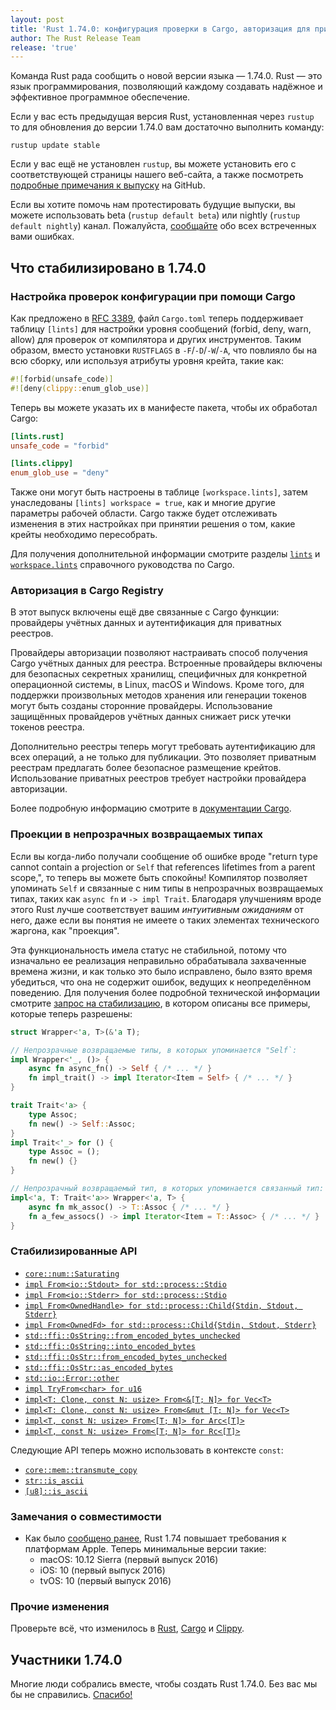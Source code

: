```yaml
---
layout: post
title: 'Rust 1.74.0: конфигурация проверки в Cargo, авторизация для приватных реестров, проекции возвращаемых типов'
author: The Rust Release Team
release: 'true'
---
```


Команда Rust рада сообщить о новой версии языка — 1.74.0. Rust — это язык программирования, позволяющий каждому создавать надёжное и эффективное программное обеспечение.

Если у вас есть предыдущая версия Rust, установленная через `rustup` то для обновления до версии 1.74.0 вам достаточно выполнить команду:

```console
rustup update stable
```

Если у вас ещё не установлен <code>rustup</code>, вы можете установить его с <a>соответствующей страницы</a> нашего веб-сайта, а также посмотреть [подробные примечания к выпуску](https://github.com/rust-lang/rust/releases/tag/1.74.0) на GitHub.

Если вы хотите помочь нам протестировать будущие выпуски, вы можете использовать beta (`rustup default beta`) или nightly (`rustup default nightly`) канал. Пожалуйста, [сообщайте](https://github.com/rust-lang/rust/issues/new/choose) обо всех встреченных вами ошибках.

## Что стабилизировано в 1.74.0

### Настройка проверок конфигурации при помощи Cargo

Как предложено в [RFC 3389](https://rust-lang.github.io/rfcs/3389-manifest-lint.html), файл `Cargo.toml` теперь поддерживает таблицу `[lints]` для настройки уровня сообщений (forbid, deny, warn, allow) для проверок от компилятора и других инструментов. Таким образом, вместо установки `RUSTFLAGS` в `-F`/`-D`/`-W`/`-A`, что повлияло бы на всю сборку, или используя атрибуты уровня крейта, такие как:

```rust
#![forbid(unsafe_code)]
#![deny(clippy::enum_glob_use)]
```

Теперь вы можете указать их в манифесте пакета, чтобы их обработал Cargo:

```toml
[lints.rust]
unsafe_code = "forbid"

[lints.clippy]
enum_glob_use = "deny"
```

Также они могут быть настроены в таблице `[workspace.lints]`, затем унаследованы `[lints] workspace = true`, как и многие другие параметры рабочей области. Cargo также будет отслеживать изменения в этих настройках при принятии решения о том, какие крейты необходимо пересобрать.

Для получения дополнительной информации смотрите разделы [`lints`] и [`workspace.lints`] справочного руководства по Cargo.

### Авторизация в Cargo Registry

В этот выпуск включены ещё две связанные с Cargo функции: провайдеры учётных данных и аутентификация для приватных реестров.

Провайдеры авторизации позволяют настраивать способ получения Cargo учётных данных для реестра. Встроенные провайдеры включены для безопасных секретных хранилищ, специфичных для конкретной операционной системы, в Linux, macOS и Windows. Кроме того, для поддержки произвольных методов хранения или генерации токенов могут быть созданы сторонние провайдеры. Использование защищённых провайдеров учётных данных снижает риск утечки токенов реестра.

Дополнительно реестры теперь могут требовать аутентификацию для всех операций, а не только для публикации. Это позволяет приватным реестрам предлагать более безопасное размещение крейтов. Использование приватных реестров требует настройки провайдера авторизации.

Более подробную информацию смотрите в [документации Cargo](https://doc.rust-lang.org/beta/cargo/reference/registry-authentication.html).

### Проекции в непрозрачных возвращаемых типах

Если вы когда-либо получали сообщение об ошибке вроде "return type cannot contain a projection or `Self` that references lifetimes from a parent scope,", то теперь вы можете быть спокойны! Компилятор позволяет упоминать `Self` и связанные с ним типы в непрозрачных возвращаемых типах, таких как `async fn` и `-> impl Trait`. Благодаря улучшениям вроде этого Rust лучше соответствует вашим *интуитивным ожиданиям* от него, даже если вы понятия не имеете о таких элементах технического жаргона, как "проекция".

Эта функциональность имела статус не стабильной, потому что изначально ее реализация неправильно обрабатывала захваченные времена жизни, и как только это было исправлено, было взято время убедиться, что она не содержит ошибок, ведущих к неопределённом поведению. Для получения более подробной технической информации смотрите [запрос на стабилизацию], в котором описаны все примеры, которые теперь разрешены:

```rust
struct Wrapper<'a, T>(&'a T);

// Непрозрачные возвращаемые типы, в которых упоминается "Self`:
impl Wrapper<'_, ()> {
    async fn async_fn() -> Self { /* ... */ }
    fn impl_trait() -> impl Iterator<Item = Self> { /* ... */ }
}

trait Trait<'a> {
    type Assoc;
    fn new() -> Self::Assoc;
}
impl Trait<'_> for () {
    type Assoc = ();
    fn new() {}
}

// Непрозрачный возвращаемый тип, в которых упоминается связанный тип:
impl<'a, T: Trait<'a>> Wrapper<'a, T> {
    async fn mk_assoc() -> T::Assoc { /* ... */ }
    fn a_few_assocs() -> impl Iterator<Item = T::Assoc> { /* ... */ }
}
```

### Стабилизированные API

- [`core::num::Saturating`](https://doc.rust-lang.org/stable/std/num/struct.Saturating.html)
- [`impl From<io::Stdout> for std::process::Stdio`](https://doc.rust-lang.org/stable/std/process/struct.Stdio.html#impl-From%3CStdout%3E-for-Stdio)
- [`impl From<io::Stderr> for std::process::Stdio`](https://doc.rust-lang.org/stable/std/process/struct.Stdio.html#impl-From%3CStderr%3E-for-Stdio)
- [`impl From<OwnedHandle> for std::process::Child{Stdin, Stdout, Stderr}`](https://doc.rust-lang.org/stable/std/process/struct.Stdio.html#impl-From%3CStderr%3E-for-Stdio)
- [`impl From<OwnedFd> for std::process::Child{Stdin, Stdout, Stderr}`](https://doc.rust-lang.org/stable/std/process/struct.Stdio.html#impl-From%3CStderr%3E-for-Stdio)
- [`std::ffi::OsString::from_encoded_bytes_unchecked`](https://doc.rust-lang.org/stable/std/ffi/struct.OsString.html#method.from_encoded_bytes_unchecked)
- [`std::ffi::OsString::into_encoded_bytes`](https://doc.rust-lang.org/stable/std/ffi/struct.OsString.html#method.into_encoded_bytes)
- [`std::ffi::OsStr::from_encoded_bytes_unchecked`](https://doc.rust-lang.org/stable/std/ffi/struct.OsStr.html#method.from_encoded_bytes_unchecked)
- [`std::ffi::OsStr::as_encoded_bytes`](https://doc.rust-lang.org/stable/std/ffi/struct.OsStr.html#method.as_encoded_bytes)
- [`std::io::Error::other`](https://doc.rust-lang.org/stable/std/io/struct.Error.html#method.other)
- [`impl TryFrom<char> for u16`](https://doc.rust-lang.org/stable/std/primitive.u16.html#impl-TryFrom%3Cchar%3E-for-u16)
- [`impl<T: Clone, const N: usize> From<&[T; N]> for Vec<T>`](https://doc.rust-lang.org/stable/std/vec/struct.Vec.html#impl-From%3C%26%5BT;+N%5D%3E-for-Vec%3CT,+Global%3E)
- [`impl<T: Clone, const N: usize> From<&mut [T; N]> for Vec<T>`](https://doc.rust-lang.org/stable/std/vec/struct.Vec.html#impl-From%3C%26mut+%5BT;+N%5D%3E-for-Vec%3CT,+Global%3E)
- [`impl<T, const N: usize> From<[T; N]> for Arc<[T]>`](https://doc.rust-lang.org/stable/std/sync/struct.Arc.html#impl-From%3C%5BT;+N%5D%3E-for-Arc%3C%5BT%5D,+Global%3E)
- [`impl<T, const N: usize> From<[T; N]> for Rc<[T]>`](https://doc.rust-lang.org/stable/std/rc/struct.Rc.html#impl-From%3C%5BT;+N%5D%3E-for-Rc%3C%5BT%5D,+Global%3E)

Следующие API теперь можно использовать в контексте `const`:

- [`core::mem::transmute_copy`](https://doc.rust-lang.org/stable/std/mem/fn.transmute_copy.html)
- [`str::is_ascii`](https://doc.rust-lang.org/stable/std/primitive.str.html#method.is_ascii)
- [`[u8]::is_ascii`](https://doc.rust-lang.org/stable/std/primitive.slice.html#method.is_ascii)

### Замечания о совместимости

- Как было [сообщено ранее], Rust 1.74 повышает требования к платформам Apple. Теперь минимальные версии такие:
    - macOS: 10.12 Sierra (первый выпуск 2016)
    - iOS: 10 (первый выпуск 2016)
    - tvOS: 10 (первый выпуск 2016)

### Прочие изменения

Проверьте всё, что изменилось в [Rust](https://github.com/rust-lang/rust/releases/tag/1.74.0), [Cargo](https://github.com/rust-lang/cargo/blob/master/CHANGELOG.md#cargo-174-2023-11-16) и [Clippy](https://github.com/rust-lang/rust-clippy/blob/master/CHANGELOG.md#rust-174).

## Участники 1.74.0

Многие люди собрались вместе, чтобы создать Rust 1.74.0. Без вас мы бы не справились. [Спасибо!](https://thanks.rust-lang.org/rust/1.74.0/)


[`lints`]: https://doc.rust-lang.org/stable/cargo/reference/manifest.html#the-lints-section
[`workspace.lints`]: https://doc.rust-lang.org/stable/cargo/reference/workspaces.html#the-lints-table
[запрос на стабилизацию]: https://github.com/rust-lang/rust/pull/115659
[сообщено ранее]: https://blog.rust-lang.org/2023/09/25/Increasing-Apple-Version-Requirements.html
